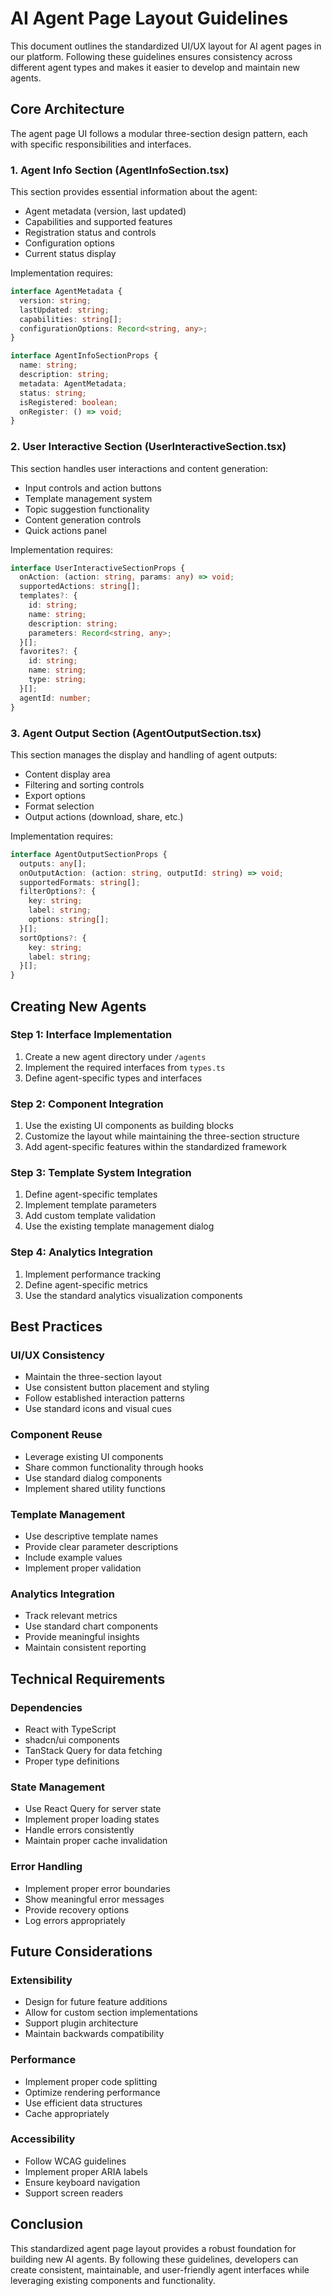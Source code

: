 # AI Agent Page Layout Guidelines

This document outlines the standardized UI/UX layout for AI agent pages in our platform. Following these guidelines ensures consistency across different agent types and makes it easier to develop and maintain new agents.

## Core Architecture

The agent page UI follows a modular three-section design pattern, each with specific responsibilities and interfaces.

### 1. Agent Info Section (AgentInfoSection.tsx)

This section provides essential information about the agent:
- Agent metadata (version, last updated)
- Capabilities and supported features
- Registration status and controls
- Configuration options
- Current status display

Implementation requires:
```typescript
interface AgentMetadata {
  version: string;
  lastUpdated: string;
  capabilities: string[];
  configurationOptions: Record<string, any>;
}

interface AgentInfoSectionProps {
  name: string;
  description: string;
  metadata: AgentMetadata;
  status: string;
  isRegistered: boolean;
  onRegister: () => void;
}
```

### 2. User Interactive Section (UserInteractiveSection.tsx)

This section handles user interactions and content generation:
- Input controls and action buttons
- Template management system
- Topic suggestion functionality
- Content generation controls
- Quick actions panel

Implementation requires:
```typescript
interface UserInteractiveSectionProps {
  onAction: (action: string, params: any) => void;
  supportedActions: string[];
  templates?: {
    id: string;
    name: string;
    description: string;
    parameters: Record<string, any>;
  }[];
  favorites?: {
    id: string;
    name: string;
    type: string;
  }[];
  agentId: number;
}
```

### 3. Agent Output Section (AgentOutputSection.tsx)

This section manages the display and handling of agent outputs:
- Content display area
- Filtering and sorting controls
- Export options
- Format selection
- Output actions (download, share, etc.)

Implementation requires:
```typescript
interface AgentOutputSectionProps {
  outputs: any[];
  onOutputAction: (action: string, outputId: string) => void;
  supportedFormats: string[];
  filterOptions?: {
    key: string;
    label: string;
    options: string[];
  }[];
  sortOptions?: {
    key: string;
    label: string;
  }[];
}
```

## Creating New Agents

### Step 1: Interface Implementation
1. Create a new agent directory under `/agents`
2. Implement the required interfaces from `types.ts`
3. Define agent-specific types and interfaces

### Step 2: Component Integration
1. Use the existing UI components as building blocks
2. Customize the layout while maintaining the three-section structure
3. Add agent-specific features within the standardized framework

### Step 3: Template System Integration
1. Define agent-specific templates
2. Implement template parameters
3. Add custom template validation
4. Use the existing template management dialog

### Step 4: Analytics Integration
1. Implement performance tracking
2. Define agent-specific metrics
3. Use the standard analytics visualization components

## Best Practices

### UI/UX Consistency
- Maintain the three-section layout
- Use consistent button placement and styling
- Follow established interaction patterns
- Use standard icons and visual cues

### Component Reuse
- Leverage existing UI components
- Share common functionality through hooks
- Use standard dialog components
- Implement shared utility functions

### Template Management
- Use descriptive template names
- Provide clear parameter descriptions
- Include example values
- Implement proper validation

### Analytics Integration
- Track relevant metrics
- Use standard chart components
- Provide meaningful insights
- Maintain consistent reporting

## Technical Requirements

### Dependencies
- React with TypeScript
- shadcn/ui components
- TanStack Query for data fetching
- Proper type definitions

### State Management
- Use React Query for server state
- Implement proper loading states
- Handle errors consistently
- Maintain proper cache invalidation

### Error Handling
- Implement proper error boundaries
- Show meaningful error messages
- Provide recovery options
- Log errors appropriately

## Future Considerations

### Extensibility
- Design for future feature additions
- Allow for custom section implementations
- Support plugin architecture
- Maintain backwards compatibility

### Performance
- Implement proper code splitting
- Optimize rendering performance
- Use efficient data structures
- Cache appropriately

### Accessibility
- Follow WCAG guidelines
- Implement proper ARIA labels
- Ensure keyboard navigation
- Support screen readers

## Conclusion

This standardized agent page layout provides a robust foundation for building new AI agents. By following these guidelines, developers can create consistent, maintainable, and user-friendly agent interfaces while leveraging existing components and functionality.
